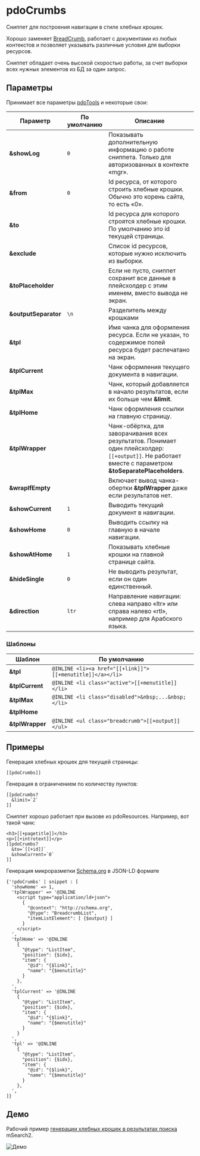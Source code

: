 # pdoCrumbs

Сниппет для построения навигации в стиле хлебных крошек.

Хорошо заменяет [BreadCrumb][1], работает с документами из любых контекстов и позволяет указывать различные условия для выборки ресурсов.

Сниппет обладает очень высокой скоростью работы, за счет выборки всех нужных элементов из БД за один запрос.

## Параметры

Принимает все параметры [pdoTools][2] и некоторые свои:

| Параметр             | По умолчанию | Описание                                                                                                                                                 |
|----------------------|--------------|----------------------------------------------------------------------------------------------------------------------------------------------------------|
| **&showLog**         | `0`          | Показывать дополнительную информацию о работе сниппета. Только для авторизованных в контекте «mgr».                                                      |
| **&from**            | `0`          | Id ресурса, от которого строить хлебные крошки. Обычно это корень сайта, то есть «0».                                                                    |
| **&to**              |              | Id ресурса для которого строятся хлебные крошки. По умолчанию это id текущей страницы.                                                                   |
| **&exclude**         |              | Список id ресурсов, которые нужно исключить из выборки.                                                                                                  |
| **&toPlaceholder**   |              | Если не пусто, сниппет сохранит все данные в плейсхолдер с этим именем, вместо вывода не экран.                                                          |
| **&outputSeparator** | `\n`         | Разделитель между крошками                                                                                                                               |
| **&tpl**             |              | Имя чанка для оформления ресурса. Если не указан, то содержимое полей ресурса будет распечатано на экран.                                                |
| **&tplCurrent**      |              | Чанк оформления текущего документа в навигации.                                                                                                          |
| **&tplMax**          |              | Чанк, который добавляется в начало результатов, если их больше чем **&limit**.                                                                           |
| **&tplHome**         |              | Чанк оформления ссылки на главную страницу.                                                                                                              |
| **&tplWrapper**      |              | Чанк-обёртка, для заворачивания всех результатов. Понимает один плейсхолдер: `[[+output]]`. Не работает вместе с параметром **&toSeparatePlaceholders**. |
| **&wrapIfEmpty**     |              | Включает вывод чанка-обертки **&tplWrapper** даже если результатов нет.                                                                                  |
| **&showCurrent**     | `1`          | Выводить текущий документ в навигации.                                                                                                                   |
| **&showHome**        | `0`          | Выводить ссылку на главную в начале навигации.                                                                                                           |
| **&showAtHome**      | `1`          | Показывать хлебные крошки на главной странице сайта.                                                                                                     |
| **&hideSingle**      | `0`          | Не выводить результат, если он один единственный.                                                                                                        |
| **&direction**       | `ltr`        | Направление навигации: слева направо «ltr» или справа налево «rtl», например для Арабского языка.                                                        |

### Шаблоны

| Шаблон          | По умолчанию                                              |
|-----------------|-----------------------------------------------------------|
| **&tpl**        | `@INLINE <li><a href="[[+link]]">[[+menutitle]]</a></li>` |
| **&tplCurrent** | `@INLINE <li class="active">[[+menutitle]]</li>`          |
| **&tplMax**     | `@INLINE <li class="disabled">&nbsp;...&nbsp;</li>`       |
| **&tplHome**    |                                                           |
| **&tplWrapper** | `@INLINE <ul class="breadcrumb">[[+output]]</ul>`         |

## Примеры

Генерация хлебных крошек для текущей страницы:

```modx
[[pdoCrumbs]]
```

Генерация в ограничением по количеству пунктов:

```modx
[[pdoCrumbs?
  &limit=`2`
]]
```

Сниппет хорошо работает при вызове из pdoResources. Например, вот такой чанк:

```modx
<h3>[[+pagetitle]]</h3>
<p>[[+introtext]]</p>
[[pdoCrumbs?
  &to=`[[+id]]`
  &showCurrent=`0`
]]
```

Генерация микроразметки [Schema.org](http://Schema.org) в JSON-LD формате

```fenom
{'!pdoCrumbs' | snippet : [
  'showHome' => 1,
  'tplWrapper' => '@INLINE
    <script type="application/ld+json">
      {
        "@context": "http://schema.org",
        "@type": "BreadcrumbList",
        "itemListElement": [ {$output} ]
      }
    </script>
  ',
  'tplHome' => '@INLINE
    {
      "@type": "ListItem",
      "position": {$idx},
      "item": {
        "@id": "{$link}",
        "name": "{$menutitle}"
      }
    },
  ',
  'tplCurrent' => '@INLINE
    {
      "@type": "ListItem",
      "position": {$idx},
      "item": {
        "@id": "{$link}",
        "name": "{$menutitle}"
      }
    }
  ',
  'tpl' => '@INLINE
    {
      "@type": "ListItem",
      "position": {$idx},
      "item": {
        "@id": "{$link}",
        "name": "{$menutitle}"
      }
    },
  ',
]}
```

## Демо

Рабочий пример [генерации хлебных крошек в результатах поиска][3] mSearch2.

![Демо](https://file.modx.pro/files/a/f/4/af4033fffb71ad040e3ff2f6c01d9bf5.png)

[1]: http://rtfm.modx.com/extras/revo/breadcrumb
[2]: /components/pdotools/general-properties
[3]: https://modx.pro/search?query=pdotools
